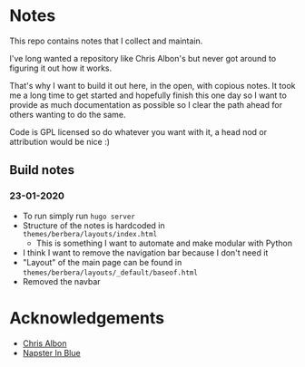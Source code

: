 # Notes

This repo contains notes that I collect and maintain. 

I've long wanted a repository like Chris Albon's but never got around to figuring it out how it works.

That's why I want to build it out here, in the open, with copious notes. It took me a long time to get started and hopefully finish this one day so I want to provide as much documentation as possible so I clear the path ahead for others wanting to do the same. 

Code is GPL licensed so do whatever you want with it, a head nod or attribution would be nice :)

## Build notes
### 23-01-2020

* To run simply run `hugo server`  
* Structure of the notes is hardcoded in `themes/berbera/layouts/index.html`
    * This is something I want to automate and make modular with Python
* I think I want to remove the navigation bar because I don't need it
* "Layout" of the main page can be found in `themes/berbera/layouts/_default/baseof.html`
* Removed the navbar
# Acknowledgements

* [Chris Albon](https://github.com/chrisalbon/notes)
* [Napster In Blue](https://napsterinblue.github.io/notes/)
